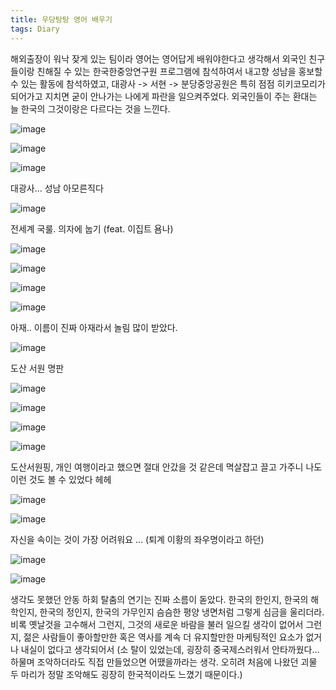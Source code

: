```yaml
---
title: 우당탕탕 영어 배우기
tags: Diary
---
```


 해외출장이 워낙 잦게 있는 팀이라 영어는 영어답게 배워야한다고 생각해서 외국인 친구들이랑 친해질 수 있는 한국한중앙연구원 프로그램에 참석하여서 내고향 성남을 홍보할 수 있는 활동에 참석하였고, 대광사 -> 서현 -> 분당중앙공원은 특히 점점 히키코모리가 되어가고 지치면 굳이 안나가는 나에게 파란을 일으켜주었다. 외국인들이 주는 환대는 늘 한국의 그것이랑은 다르다는 것을 느낀다.

![image](/assets/images/250726-1.jpeg) 

![image](/assets/images/250726-2.jpeg)

![image](/assets/images/250726-3.jpeg)

대광사... 성남 아모른직다

![image](/assets/images/250726-4.jpeg)

전세계 국룰. 의자에 눕기 (feat. 이집트 욤나)

![image](/assets/images/250726-5.jpeg)

![image](/assets/images/250726-6.jpeg)

![image](/assets/images/250726-7.jpeg)

![image](/assets/images/250726-8.jpeg)

아재.. 이름이 진짜 아재라서 놀림 많이 받았다.

![image](/assets/images/250726-9.jpeg)

도산 서원 명판

![image](/assets/images/250726-10.jpeg)

![image](/assets/images/250726-11.jpeg)

![image](/assets/images/250726-12.jpeg)

![image](/assets/images/250726-13.jpeg)

도산서원핑, 개인 여행이라고 했으면 절대 안갔을 것 같은데 멱살잡고 끌고 가주니 나도 이런 것도 볼 수 있었다 헤헤

![image](/assets/images/250726-14.jpeg)

![image](/assets/images/250726-15.jpeg)

자신을 속이는 것이 가장 어려워요 ... (퇴계 이황의 좌우명이라고 하던)

![image](/assets/images/250726-16.jpeg)

![image](/assets/images/250726-17.jpeg)

생각도 못했던 안동 하회 탈춤의 연기는 진짜 소름이 돋았다. 한국의 한인지, 한국의 해학인지, 한국의 정인지, 한국의 가무인지 슴슴한 평양 냉면처럼 그렇게 심금을 울리더라. 비록 옛날것을 고수해서 그런지, 그것의 새로운 바람을 불러 일으킬 생각이 없어서 그런지, 젊은 사람들이 좋아할만한 혹은 역사를 계속 더 유지할만한 마케팅적인 요소가 없거나 내실이 없다고 생각되어서 (소 탈이 있었는데, 굉장히 중국제스러워서 안타까웠다... 하물며 조악하더라도 직접 만들었으면 어땠을까라는 생각. 오히려 처음에 나왔던 괴물 두 마리가 정말 조악해도 굉장히 한국적이라도 느꼈기 때문이다.)

